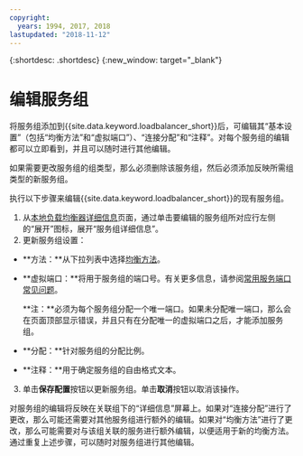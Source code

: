 ```yaml
---
copyright:
  years: 1994, 2017, 2018
lastupdated: "2018-11-12"
---
```


{:shortdesc: .shortdesc}
{:new_window: target="_blank"}

# 编辑服务组

将服务组添加到{{site.data.keyword.loadbalancer_short}}后，可编辑其“基本设置”（包括“均衡方法”和“虚拟端口”）、“连接分配”和“注释”。对每个服务组的编辑都可以立即看到，并且可以随时进行其他编辑。 

如果需要更改服务组的组类型，那么必须删除该服务组，然后必须添加反映所需组类型的新服务组。 

执行以下步骤来编辑{{site.data.keyword.loadbalancer_short}}的现有服务组。

1. 从[本地负载均衡器详细信息](view-all-load-balancers.html)页面，通过单击要编辑的服务组所对应行左侧的“展开”图标，展开“服务组详细信息”。
2. 更新服务组设置：
  - **方法：**从下拉列表中选择[均衡方法](load_balancing_methods.html)。
  - **虚拟端口：**将用于服务组的端口号。有关更多信息，请参阅[常用服务端口常见问题](load-balancing-faqs-2.html#what-services-can-be-load-balanced-)。 

  	**注：**必须为每个服务组分配一个唯一端口。如果未分配唯一端口，那么会在页面顶部显示错误，并且只有在分配唯一的虚拟端口之后，才能添加服务组。

  - **分配：**针对服务组的分配比例。
  - **注释：**用于确定服务组的自由格式文本。
3. 单击**保存配置**按钮以更新服务组。单击**取消**按钮以取消该操作。

对服务组的编辑将反映在关联组下的“详细信息”屏幕上。如果对“连接分配”进行了更改，那么可能还需要对其他服务组进行额外的编辑。如果对“均衡方法”进行了更改，那么可能需要对与该组关联的服务进行额外编辑，以便适用于新的均衡方法。通过重复上述步骤，可以随时对服务组进行其他编辑。
